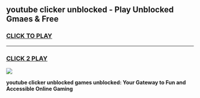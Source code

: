 
## youtube clicker unblocked - Play Unblocked Gmaes & Free
<h3>
<a href="https://news.freeplayer.one?title=youtube_clicker_unblocked&ref=16F">CLICK TO PLAY</a></h3>
<hr>

<h3>
<a href="https://news.freeplayer.one?title=youtube_clicker_unblocked&ref=16F">CLICK 2 PLAY</a>
  
</h3>

<a href="https://news.freeplayer.one?title=youtube_clicker_unblocked&ref=16F/"><img src="https://clearcache.store/games.png"></a>


**youtube clicker unblocked games unblocked: Your Gateway to Fun and Accessible Online Gaming**
